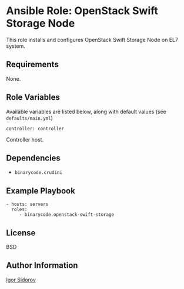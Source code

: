 Ansible Role: OpenStack Swift Storage Node
==========================================

This role installs and configures OpenStack Swift Storage Node on EL7 system.

Requirements
------------

None.

Role Variables
--------------

Available variables are listed below, along with default values (see `defaults/main.yml`)

    controller: controller

Controller host.

Dependencies
------------

* `binarycode.crudini`

Example Playbook
----------------

    - hosts: servers
      roles:
         - binarycode.openstack-swift-storage

License
-------

BSD

Author Information
------------------

[Igor Sidorov](https://github.com/binarycode)
